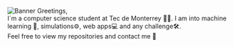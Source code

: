 ![Banner](https://i.imgur.com/p3BW7v1.png)
Greetings,
<br>
I´m a computer science student at Tec de Monterrey 👨‍🎓. I am into machine learning 🤖, simulations⚙, web apps💻 and any challenge🛠.
<br>
Feel free to view my repositories and contact me 📧
<!--
**SeaWar741/SeaWar741** is a ✨ _special_ ✨ repository because its `README.md` (this file) appears on your GitHub profile.

Here are some ideas to get you started:

- 🔭 I’m currently working on ...
- 🌱 I’m currently learning ...
- 👯 I’m looking to collaborate on ...
- 🤔 I’m looking for help with ...
- 💬 Ask me about ...
- 📫 How to reach me: ...
- 😄 Pronouns: ...
- ⚡ Fun fact: ...
-->
